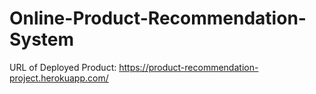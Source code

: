 # Online-Product-Recommendation-System

URL of Deployed Product: https://product-recommendation-project.herokuapp.com/
